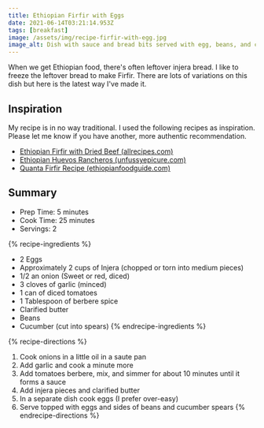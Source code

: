 ```yaml
---
title: Ethiopian Firfir with Eggs
date: 2021-06-14T03:21:14.953Z
tags: [breakfast]
image: /assets/img/recipe-firfir-with-egg.jpg
image_alt: Dish with sauce and bread bits served with egg, beans, and cucumber.
---
```

When we get Ethiopian food, there's often leftover injera bread. I like to freeze the leftover bread to make Firfir. There are lots of variations on this dish but here is the latest way I've made it.

## Inspiration
My recipe is in no way traditional. I used the following recipes as inspiration. Please let me know if you have another, more authentic recommendation.

- <a href="https://www.allrecipes.com/recipe/254856/ethiopian-firfir-with-dried-beef-quanta-firfir/" rel="noopener noreferrer">Ethiopian Firfir with Dried Beef (allrecipes.com)</a>
- <a href="http://unfussyepicure.com/2015/09/ethiopian-huevos-rancheros-firfir-with-egg.html" rel="noopener noreferrer">Ethiopian Huevos Rancheros (unfussyepicure.com)</a>
- <a href="https://ethiopianfoodguide.com/quanta-firfir/" rel="noopener noreferrer">Quanta Firfir Recipe (ethiopianfoodguide.com)</a>

## Summary
- Prep Time: 5 minutes
- Cook Time: 25 minutes
- Servings: 2

{% recipe-ingredients %}
* 2 Eggs
* Approximately 2 cups of Injera (chopped or torn into medium pieces)
* 1/2 an onion (Sweet or red, diced)
* 3 cloves of garlic (minced)
* 1 can of diced tomatoes
* 1 Tablespoon of berbere spice
* Clarified butter
* Beans
* Cucumber (cut into spears)
{% endrecipe-ingredients %}

{% recipe-directions %}
1. Cook onions in a little oil in a saute pan
1. Add garlic and cook a minute more
1. Add tomatoes berbere, mix, and simmer for about 10 minutes until it forms a sauce
1. Add injera pieces and clarified butter
1. In a separate dish cook eggs (I prefer over-easy)
1. Serve topped with eggs and sides of beans and cucumber spears
{% endrecipe-directions %}
